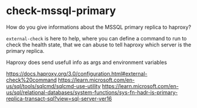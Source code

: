 # check-mssql-primary

How do you give informations about the MSSQL primary replica to haproxy?

`external-check` is here to help, where you can define a command to run to check the health state, that we can abuse to tell haproxy which server is the primary replica.

Haproxy does send usefull info as args and environment variables

https://docs.haproxy.org/3.0/configuration.html#external-check%20command
https://learn.microsoft.com/en-us/sql/tools/sqlcmd/sqlcmd-use-utility
https://learn.microsoft.com/en-us/sql/relational-databases/system-functions/sys-fn-hadr-is-primary-replica-transact-sql?view=sql-server-ver16